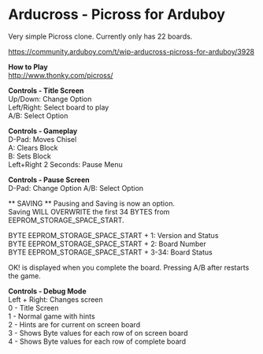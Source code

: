 <h1>Arducross - Picross for Arduboy</h1>
Very simple Picross clone. Currently only has 22 boards.</br>

https://community.arduboy.com/t/wip-arducross-picross-for-arduboy/3928

**How to Play** </br>
http://www.thonky.com/picross/

**Controls - Title Screen** </br>
Up/Down: Change Option </br>
Left/Right: Select board to play </br>
A/B: Select Option </br>

**Controls - Gameplay** </br>
D-Pad: Moves Chisel </br>
A: Clears Block </br>
B: Sets Block </br>
Left+Right 2 Seconds: Pause Menu </br>

**Controls - Pause Screen** </br>
D-Pad: Change Option
A/B: Select Option

** SAVING **
Pausing and Saving is now an option. </br>
Saving WILL OVERWRITE the first 34 BYTES from EEPROM_STORAGE_SPACE_START. </br>

BYTE EEPROM_STORAGE_SPACE_START + 1: Version and Status </br>
BYTE EEPROM_STORAGE_SPACE_START + 2: Board Number </br>
BYTE EEPROM_STORAGE_SPACE_START + 3-34: Board Status </br>

OK! is displayed when you complete the board. Pressing A/B after restarts the game.

**Controls - Debug Mode**</br>
Left + Right: Changes screen</br>
0 - Title Screen</br>
1 - Normal game with hints</br>
2 - Hints are for current on screen board</br>
3 - Shows Byte values for each row of on screen board</br>
4 - Shows Byte values for each row of complete board</br>
